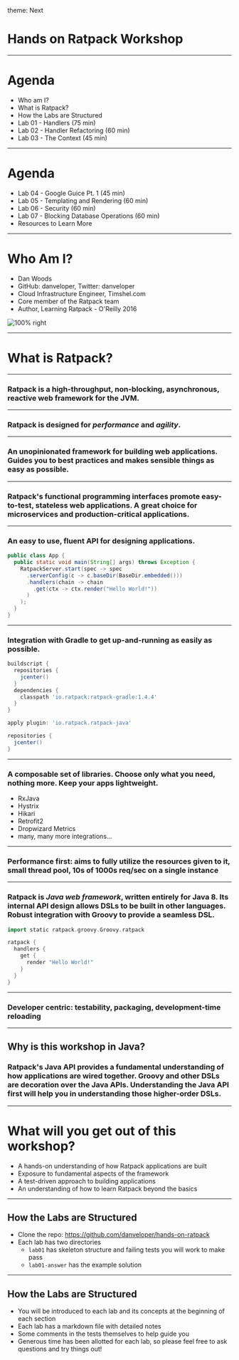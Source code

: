 theme: Next

# Hands on Ratpack Workshop

---

# Agenda

* Who am I?
* What is Ratpack?
* How the Labs are Structured
* Lab 01 - Handlers (75 min)
* Lab 02 - Handler Refactoring (60 min)
* Lab 03 - The Context (45 min)

---

# Agenda

* Lab 04 - Google Guice Pt. 1 (45 min)
* Lab 05 - Templating and Rendering (60 min)
* Lab 06 - Security (60 min)
* Lab 07 - Blocking Database Operations (60 min)
* Resources to Learn More

---

# Who Am I?

* Dan Woods
* GitHub: danveloper, Twitter: danveloper
* Cloud Infrastructure Engineer, Timshel.com
* Core member of the Ratpack team
* Author, Learning Ratpack - O'Reilly 2016

![100% right](http://akamaicovers.oreilly.com/images/0636920037545/lrg.jpg)

---

# What is Ratpack?

---

### Ratpack is a high-throughput, non-blocking, asynchronous, reactive web framework for the JVM.

---

### Ratpack is designed for _performance_ and _agility_.

---

### An unopinionated framework for building web applications. Guides you to best practices and makes sensible things as easy as possible.

---

### Ratpack's functional programming interfaces promote easy-to-test, stateless web applications. A great choice for microservices and production-critical applications.

---

### An easy to use, fluent API for designing applications.

```java
public class App {
  public static void main(String[] args) throws Exception {
    RatpackServer.start(spec -> spec
      .serverConfig(c -> c.baseDir(BaseDir.embedded()))
      .handlers(chain -> chain
        .get(ctx -> ctx.render("Hello World!"))
      )
    );
  }
}
```

---

### Integration with Gradle to get up-and-running as easily as possible.

```groovy
buildscript {
  repositories {
    jcenter()
  }
  dependencies {
    classpath 'io.ratpack:ratpack-gradle:1.4.4'
  }
}

apply plugin: 'io.ratpack.ratpack-java'

repositories {
  jcenter()
}
```

---

### A composable set of libraries. Choose only what you need, nothing more. Keep your apps lightweight.

* RxJava
* Hystrix
* Hikari
* Retrofit2
* Dropwizard Metrics
* many, many more integrations...

---

### Performance first: aims to fully utilize the resources given to it, small thread pool, 10s of 1000s req/sec on a single instance

---

### Ratpack is _Java web framework_, written entirely for Java 8. Its internal API design allows DSLs to be built in other languages. Robust integration with Groovy to provide a seamless DSL.

```groovy
import static ratpack.groovy.Groovy.ratpack

ratpack {
  handlers {
    get {
      render "Hello World!"
    }
  }
}
```

---

### Developer centric: testability, packaging, development-time reloading

---

## Why is this workshop in Java?

### Ratpack's Java API provides a fundamental understanding of how applications are wired together. Groovy and other DSLs are decoration over the Java APIs. Understanding the Java API first will help you in understanding those higher-order DSLs.

---

# What will you get out of this workshop?

* A hands-on understanding of how Ratpack applications are built
* Exposure to fundamental aspects of the framework
* A test-driven approach to building applications
* An understanding of how to learn Ratpack beyond the basics

---

## How the Labs are Structured

* Clone the repo: https://github.com/danveloper/hands-on-ratpack
* Each lab has two directories
  - `lab01` has skeleton structure and failing tests you will work to make pass
  - `lab01-answer` has the example solution

---

## How the Labs are Structured

* You will be introduced to each lab and its concepts at the beginning of each section
* Each lab has a markdown file with detailed notes
* Some comments in the tests themselves to help guide you
* Generous time has been allotted for each lab, so please feel free to ask questions and try things out!
